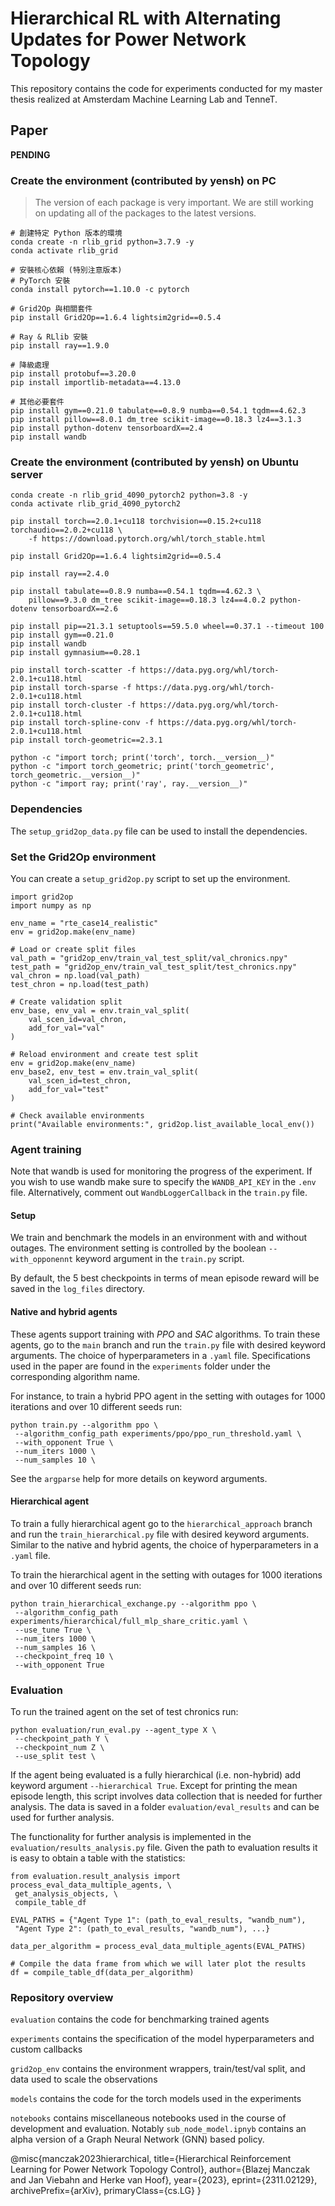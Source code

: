 # Hierarchical RL with Alternating Updates for Power Network Topology

This repository contains the code for experiments conducted for my master thesis realized at Amsterdam Machine Learning Lab and TenneT.

## Paper

**PENDING**

### Create the environment (contributed by yensh) on PC

> The version of each package is very important. We are still working on updating all of the packages to the latest versions.
> 
```
# 創建特定 Python 版本的環境
conda create -n rlib_grid python=3.7.9 -y
conda activate rlib_grid

# 安裝核心依賴 (特別注意版本)
# PyTorch 安裝
conda install pytorch==1.10.0 -c pytorch

# Grid2Op 與相關套件
pip install Grid2Op==1.6.4 lightsim2grid==0.5.4

# Ray & RLlib 安裝
pip install ray==1.9.0

# 降級處理
pip install protobuf==3.20.0
pip install importlib-metadata==4.13.0

# 其他必要套件
pip install gym==0.21.0 tabulate==0.8.9 numba==0.54.1 tqdm==4.62.3 
pip install pillow==8.0.1 dm_tree scikit-image==0.18.3 lz4==3.1.3
pip install python-dotenv tensorboardX==2.4
pip install wandb
```
### Create the environment (contributed by yensh) on Ubuntu server

```
conda create -n rlib_grid_4090_pytorch2 python=3.8 -y
conda activate rlib_grid_4090_pytorch2

pip install torch==2.0.1+cu118 torchvision==0.15.2+cu118 torchaudio==2.0.2+cu118 \
    -f https://download.pytorch.org/whl/torch_stable.html

pip install Grid2Op==1.6.4 lightsim2grid==0.5.4

pip install ray==2.4.0

pip install tabulate==0.8.9 numba==0.54.1 tqdm==4.62.3 \
    pillow==9.3.0 dm_tree scikit-image==0.18.3 lz4==4.0.2 python-dotenv tensorboardX==2.6

pip install pip==21.3.1 setuptools==59.5.0 wheel==0.37.1 --timeout 100
pip install gym==0.21.0
pip install wandb
pip install gymnasium==0.28.1

pip install torch-scatter -f https://data.pyg.org/whl/torch-2.0.1+cu118.html
pip install torch-sparse -f https://data.pyg.org/whl/torch-2.0.1+cu118.html
pip install torch-cluster -f https://data.pyg.org/whl/torch-2.0.1+cu118.html
pip install torch-spline-conv -f https://data.pyg.org/whl/torch-2.0.1+cu118.html
pip install torch-geometric==2.3.1

python -c "import torch; print('torch', torch.__version__)"
python -c "import torch_geometric; print('torch_geometric', torch_geometric.__version__)"
python -c "import ray; print('ray', ray.__version__)"

```

### Dependencies

The `setup_grid2op_data.py` file can be used to install the dependencies.

### Set the Grid2Op environment

You can create a `setup_grid2op.py` script to set up the environment.

```
import grid2op
import numpy as np

env_name = "rte_case14_realistic"
env = grid2op.make(env_name)

# Load or create split files
val_path = "grid2op_env/train_val_test_split/val_chronics.npy"
test_path = "grid2op_env/train_val_test_split/test_chronics.npy"
val_chron = np.load(val_path)
test_chron = np.load(test_path)

# Create validation split
env_base, env_val = env.train_val_split(
    val_scen_id=val_chron,
    add_for_val="val"
)

# Reload environment and create test split
env = grid2op.make(env_name)
env_base2, env_test = env.train_val_split(
    val_scen_id=test_chron,
    add_for_val="test"
)

# Check available environments
print("Available environments:", grid2op.list_available_local_env())

```
### Agent training

Note that wandb is used for monitoring the progress of the experiment.
If you wish to use wandb make sure to specify the `WANDB_API_KEY` in the `.env` file. Alternatively, comment out `WandbLoggerCallback` in the `train.py` file.

#### Setup

We train and benchmark the models in an environment with and without outages. The environment setting is controlled by the boolean `--with_opponennt` keyword argument in the `train.py` script.

By default, the 5 best checkpoints in terms of mean episode reward will be saved in the `log_files` directory.

#### Native and hybrid agents

These agents support training with *PPO* and *SAC* algorithms. 
To train these agents, go to the `main` branch and run the `train.py` file with desired keyword arguments. The choice of hyperparameters in a `.yaml` file. Specifications used in the paper are found in the `experiments` folder under the corresponding algorithm name.

For instance, to train a hybrid PPO agent in the setting with outages for 1000 iterations and over 10 different seeds run:

``` 
python train.py --algorithm ppo \
 --algorithm_config_path experiments/ppo/ppo_run_threshold.yaml \
 --with_opponent True \
 --num_iters 1000 \
 --num_samples 10 \
 ```

See the `argparse` help for more details on keyword arguments.

#### Hierarchical agent


To train a fully hierarchical agent go to the `hierarchical_approach` branch and run the `train_hierarchical.py` file with desired keyword arguments. Similar to the native and hybrid agents, the choice of hyperparameters in a `.yaml` file.

To train the hierarchical agent in the setting with outages for 1000 iterations and over 10 different seeds run:

```
python train_hierarchical_exchange.py --algorithm ppo \
 --algorithm_config_path experiments/hierarchical/full_mlp_share_critic.yaml \
 --use_tune True \
 --num_iters 1000 \
 --num_samples 16 \
 --checkpoint_freq 10 \
 --with_opponent True 
```


### Evaluation

To run the trained agent on the set of test chronics run:

```
python evaluation/run_eval.py --agent_type X \
 --checkpoint_path Y \
 --checkpoint_num Z \
 --use_split test \
```
If the agent being evaluated is a fully hierarchical (i.e. non-hybrid) add keyword argument `--hierarchical True`.
Except for printing the mean episode length, this script involves data collection that is needed for further analysis. The data is saved in a folder `evaluation/eval_results` and can be used for further analysis.

The functionality for further analysis is implemented in the `evaluation/results_analysis.py` file. Given the path to evaluation results it is easy to obtain a table with the statistics:

```
from evaluation.result_analysis import process_eval_data_multiple_agents, \
 get_analysis_objects, \
 compile_table_df

EVAL_PATHS = {"Agent Type 1": (path_to_eval_results, "wandb_num"),
 "Agent Type 2": (path_to_eval_results, "wandb_num"), ...}

data_per_algorithm = process_eval_data_multiple_agents(EVAL_PATHS)

# Compile the data frame from which we will later plot the results
df = compile_table_df(data_per_algorithm)
```
### Repository overview 

`evaluation` contains the code for benchmarking trained agents

`experiments` contains the specification of the model hyperparameters and custom callbacks 

`grid2op_env` contains the environment wrappers, train/test/val split, and data used to scale the observations

`models` contains the code for the torch models used in the experiments

`notebooks` contains miscellaneous notebooks used in the course of development and evaluation. Notably `sub_node_model.ipnyb` contains an alpha version of a Graph Neural Network (GNN) based policy.
 
@misc{manczak2023hierarchical,
      title={Hierarchical Reinforcement Learning for Power Network Topology Control}, 
      author={Blazej Manczak and Jan Viebahn and Herke van Hoof},
      year={2023},
      eprint={2311.02129},
      archivePrefix={arXiv},
      primaryClass={cs.LG}
}
